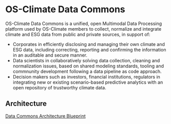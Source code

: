 # OS-Climate Data Commons
OS-Climate Data Commons is a unified, open Multimodal Data Processing platform used by OS-Climate members to collect, normalize and integrate climate and ESG data from public and private sources, in support of: 

- Corporates in efficiently disclosing and managing their own climate and ESG data, including correcting, reporting and confirming the information in an auditable and secure manner. 
- Data scientists in collaboratively solving data collection, cleaning and normalization issues, based on shared modeling standards, tooling and commnunity development following a data pipeline as code approach.
- Decision makers such as investors, financial institutions, regulators in integrating new or existing scenario-based predictive analytics with an open repository of trustworthy climate data.

## Architecture
[Data Commons Architecture Blueprint](https://github.com/os-climate/os_c_data_commons/blob/main/os-c-data-commons-architecture-blueprint.md)



